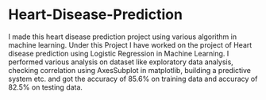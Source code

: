 # Heart-Disease-Prediction
I made this heart disease prediction project using various algorithm in machine learning.
Under this Project I have worked on the project of Heart disease prediction using Logistic Regression in
Machine Learning. I performed various analysis on dataset like exploratory data analysis, checking correlation using AxesSubplot  in matplotlib,
building a predictive system etc. and got the accuracy of 85.6% on training data and accuracy of 82.5% on 
testing data.
